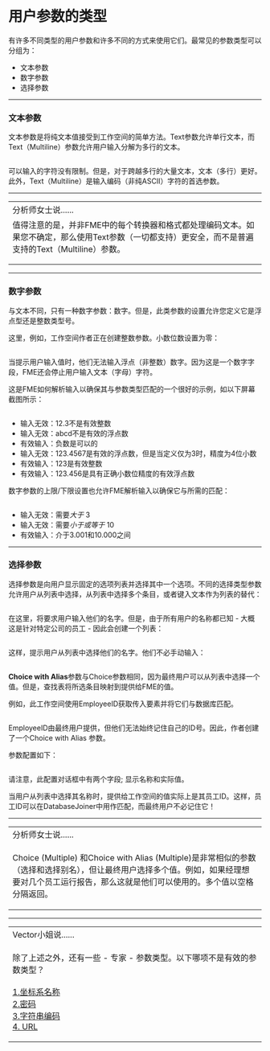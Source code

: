 # 用户参数的类型

<p><font style="vertical-align: inherit;"><font style="vertical-align: inherit;">有许多不同类型的用户参数和许多不同的方式来使用它们。</font><font style="vertical-align: inherit;">最常见的参数类型可以分组为：</font></font></p>
<ul>
<li><font style="vertical-align: inherit;"><font style="vertical-align: inherit;">文本参数</font></font></li>
<li><font style="vertical-align: inherit;"><font style="vertical-align: inherit;">数字参数</font></font></li>
<li><font style="vertical-align: inherit;"><font style="vertical-align: inherit;">选择参数</font></font></li>
</ul>
<hr>
<h3><a id="user-content-text-parameters" class="anchor" aria-hidden="true" href="https://github.com/safesoftware/FMETraining/blob/Desktop-Advanced-2018/DesktopAdvanced4Parameters/4.03.ParameterTypes.md#text-parameters"></a><font style="vertical-align: inherit;"><font style="vertical-align: inherit;">文本参数</font></font></h3>
<p><font style="vertical-align: inherit;"><font style="vertical-align: inherit;">文本参数是将纯文本值接受到工作空间的简单方法。</font><font style="vertical-align: inherit;">Text参数允许单行文本，而Text（Multiline）参数允许用户输入分解为多行的文本。</font></font></p>
<p><a target="_blank" href="https://github.com/safesoftware/FMETraining/blob/Desktop-Advanced-2018/DesktopAdvanced4Parameters/Images/Img4.011.TextParameterTypes.png"><img src="./Images/Img4.011.TextParameterTypes.png" alt="" style="max-width:100%;"></a></p>
<p><font style="vertical-align: inherit;"><font style="vertical-align: inherit;">可以输入的字符没有限制。</font><font style="vertical-align: inherit;">但是，对于跨越多行的大量文本，文本（多行）更好。</font><font style="vertical-align: inherit;">此外，Text（Multiline）是输入编码（非纯ASCII）字符的首选参数。</font></font></p>
<hr>
<table>
<tbody><tr>
<td>
<i></i><font style="vertical-align: inherit;"><font style="vertical-align: inherit;">
分析师女士说......
</font></font></td>
</tr>
<tr>
<td><font style="vertical-align: inherit;"><font style="vertical-align: inherit;">
值得注意的是，并非FME中的每个转换器和格式都处理编码文本。</font><font style="vertical-align: inherit;">如果您不确定，那么使用Text参数（一切都支持）更安全，而不是普遍支持的Text（Multiline）参数。

</font></font></td>
</tr>
</tbody></table>
<hr>
<h3><a id="user-content-numeric-parameters" class="anchor" aria-hidden="true" href="https://github.com/safesoftware/FMETraining/blob/Desktop-Advanced-2018/DesktopAdvanced4Parameters/4.03.ParameterTypes.md#numeric-parameters"></a><font style="vertical-align: inherit;"><font style="vertical-align: inherit;">数字参数</font></font></h3>
<p><font style="vertical-align: inherit;"><font style="vertical-align: inherit;">与文本不同，只有一种数字参数：数字。</font><font style="vertical-align: inherit;">但是，此类参数的设置允许您定义它是浮点型还是整数类型号。</font></font></p>
<p><font style="vertical-align: inherit;"><font style="vertical-align: inherit;">这里，例如，工作空间作者正在创建整数参数。</font><font style="vertical-align: inherit;">小数位数设置为零：</font></font></p>
<p><a target="_blank" href="https://github.com/safesoftware/FMETraining/blob/Desktop-Advanced-2018/DesktopAdvanced4Parameters/Images/Img4.012.NumberParameterInteger.png"><img src="./Images/Img4.012.NumberParameterInteger.png" alt="" style="max-width:100%;"></a></p>
<p><font style="vertical-align: inherit;"><font style="vertical-align: inherit;">当提示用户输入值时，他们无法输入浮点（非整数）数字。</font><font style="vertical-align: inherit;">因为这是一个数字字段，FME还会停止用户输入文本（字母）字符。</font></font></p>
<p><font style="vertical-align: inherit;"><font style="vertical-align: inherit;">这是FME如何解析输入以确保其与参数类型匹配的一个很好的示例，如以下屏幕截图所示：</font></font></p>
<p><a target="_blank" href="https://github.com/safesoftware/FMETraining/blob/Desktop-Advanced-2018/DesktopAdvanced4Parameters/Images/Img4.013.BadNumericInput.png"><img src="./Images/Img4.013.BadNumericInput.png" alt="" style="max-width:100%;"></a></p>
<ul>
<li><font style="vertical-align: inherit;"><font style="vertical-align: inherit;">输入无效：12.3不是有效整数</font></font></li>
<li><font style="vertical-align: inherit;"><font style="vertical-align: inherit;">输入无效：abcd不是有效的浮点数</font></font></li>
<li><font style="vertical-align: inherit;"><font style="vertical-align: inherit;">有效输入：负数是可以的</font></font></li>
<li><font style="vertical-align: inherit;"><font style="vertical-align: inherit;">输入无效：123.4567是有效的浮点数，但是当定义仅为3时，精度为4位小数</font></font></li>
<li><font style="vertical-align: inherit;"><font style="vertical-align: inherit;">有效输入：123是有效整数</font></font></li>
<li><font style="vertical-align: inherit;"><font style="vertical-align: inherit;">有效输入：123.456是具有正确小数位精度的有效浮点数</font></font></li>
</ul>
<p><font style="vertical-align: inherit;"><font style="vertical-align: inherit;">数字参数的上限/下限设置也允许FME解析输入以确保它与所需的匹配：</font></font></p>
<p><a target="_blank" href="https://github.com/safesoftware/FMETraining/blob/Desktop-Advanced-2018/DesktopAdvanced4Parameters/Images/Img4.014.NumericInputLimits.png"><img src="./Images/Img4.014.NumericInputLimits.png" alt="" style="max-width:100%;"></a></p>
<ul>
<li><font style="vertical-align: inherit;"><font style="vertical-align: inherit;">输入无效：需要</font></font><em><font style="vertical-align: inherit;"><font style="vertical-align: inherit;">大于</font></font></em><font style="vertical-align: inherit;"><font style="vertical-align: inherit;"> 3</font></font></li>
<li><font style="vertical-align: inherit;"><font style="vertical-align: inherit;">输入无效：需要</font></font><em><font style="vertical-align: inherit;"><font style="vertical-align: inherit;">小于或等于</font></font></em><font style="vertical-align: inherit;"><font style="vertical-align: inherit;"> 10</font></font></li>
<li><font style="vertical-align: inherit;"><font style="vertical-align: inherit;">有效输入：介于3.001和10.000之间</font></font></li>
</ul>
<hr>
<h3><a id="user-content-choice-parameters" class="anchor" aria-hidden="true" href="https://github.com/safesoftware/FMETraining/blob/Desktop-Advanced-2018/DesktopAdvanced4Parameters/4.03.ParameterTypes.md#choice-parameters"></a><font style="vertical-align: inherit;"><font style="vertical-align: inherit;">选择参数</font></font></h3>
<p><font style="vertical-align: inherit;"><font style="vertical-align: inherit;">选择参数是向用户显示固定的选项列表并选择其中一个选项。</font><font style="vertical-align: inherit;">不同的选择类型参数允许用户从列表中选择，从列表中选择多个条目，或者键入文本作为列表的替代：</font></font></p>
<p><a target="_blank" href="https://github.com/safesoftware/FMETraining/blob/Desktop-Advanced-2018/DesktopAdvanced4Parameters/Images/Img4.015.ChoiceParameterTypes.png"><img src="./Images/Img4.015.ChoiceParameterTypes.png" alt="" style="max-width:100%;"></a></p>
<p><font style="vertical-align: inherit;"><font style="vertical-align: inherit;">在这里，将要求用户输入他们的名字。</font><font style="vertical-align: inherit;">但是，由于所有用户的名称都已知 - 大概这是针对特定公司的员工 - 因此会创建一个列表：</font></font></p>
<p><a target="_blank" href="https://github.com/safesoftware/FMETraining/blob/Desktop-Advanced-2018/DesktopAdvanced4Parameters/Images/Img4.016.ChoiceParameterSetup.png"><img src="./Images/Img4.016.ChoiceParameterSetup.png" alt="" style="max-width:100%;"></a></p>
<p><font style="vertical-align: inherit;"><font style="vertical-align: inherit;">这样，提示用户从列表中选择他们的名字。</font><font style="vertical-align: inherit;">他们不必手动输入：</font></font></p>
<p><a target="_blank" href="https://github.com/safesoftware/FMETraining/blob/Desktop-Advanced-2018/DesktopAdvanced4Parameters/Images/Img4.017.ChoiceParameterConfiguration.png"><img src="./Images/Img4.017.ChoiceParameterConfiguration.png" alt="" style="max-width:100%;"></a></p>
<p><font style="vertical-align: inherit;"></font><strong><font style="vertical-align: inherit;"><font style="vertical-align: inherit;">Choice with Alias</font></font></strong><font style="vertical-align: inherit;"><font style="vertical-align: inherit;">参数与Choice参数相同，因为最终用户可以从列表中选择一个值。</font></font><font style="vertical-align: inherit;"><font style="vertical-align: inherit;">但是，查找表将所选条目映射到提供给FME的值。</font></font></p>
<p><font style="vertical-align: inherit;"><font style="vertical-align: inherit;">例如，此工作空间使用EmployeeID获取传入要素并将它们与数据库匹配。</font></font></p><p><a target="_blank" href="https://github.com/safesoftware/FMETraining/blob/Desktop-Advanced-2018/DesktopAdvanced4Parameters/Images/Img4.018.JoinerMatchByID.png"><img src="./Images/Img4.018.JoinerMatchByID.png" alt="" style="max-width:100%;"></a></p>
<p><font style="vertical-align: inherit;"><font style="vertical-align: inherit;">EmployeeID由最终用户提供，但他们无法始终记住自己的ID号。</font><font style="vertical-align: inherit;">因此，作者创建了一个Choice with Alias 参数。</font></font></p>
<p><font style="vertical-align: inherit;"><font style="vertical-align: inherit;">参数配置如下：</font></font></p>
<p><a target="_blank" href="https://github.com/safesoftware/FMETraining/blob/Desktop-Advanced-2018/DesktopAdvanced4Parameters/Images/Img4.019.ChoiceWithAliasConfigDialog.png"><img src="./Images/Img4.019.ChoiceWithAliasConfigDialog.png" alt="" style="max-width:100%;"></a></p>
<p><font style="vertical-align: inherit;"><font style="vertical-align: inherit;">请注意，此配置对话框中有两个字段; </font><font style="vertical-align: inherit;">显示名称和实际值。</font></font></p>
<p><font style="vertical-align: inherit;"><font style="vertical-align: inherit;">当用户从列表中选择其名称时，提供给工作空间的值实际上是其员工ID。</font><font style="vertical-align: inherit;">这样，员工ID可以在DatabaseJoiner中用作匹配，而最终用户不必记住它！</font></font></p>
<hr>
<table>
<tbody><tr>
<td>
<i></i><font style="vertical-align: inherit;"><font style="vertical-align: inherit;">
分析师女士说......
</font></font></td>
</tr>
<tr>
<td><font style="vertical-align: inherit;"><font style="vertical-align: inherit;">

Choice (Multiple) 和Choice with Alias (Multiple)是非常相似的参数（选择和选择别名），但让最终用户选择多个值。</font><font style="vertical-align: inherit;">例如，如果经理想要对几个员工运行报告，那么这就是他们可以使用的。</font><font style="vertical-align: inherit;">多个值以空格分隔返回。

</font></font></td>
</tr>
</tbody></table>
<hr>

<table>
<tbody><tr>
<td>
<i></i><font style="vertical-align: inherit;"><font style="vertical-align: inherit;">
Vector小姐说......
</font></font></td>
</tr>
<tr>
<td><font style="vertical-align: inherit;"><font style="vertical-align: inherit;">

除了上述之外，还有一些 - 专家 - 参数类型。</font><font style="vertical-align: inherit;">以下哪项不是有效的参数类型？ 
</font></font><br><br><a href="http://52.73.3.37/fmedatastreaming/Manual/QAResponse2017.fmw?chapter=11&amp;question=3&amp;answer=1&amp;DestDataset_TEXTLINE=C%3A%5CFMEOutput%5CQAResponse.html" rel="nofollow"><font style="vertical-align: inherit;"><font style="vertical-align: inherit;">1.坐标系名称</font></font></a>
<br><a href="http://52.73.3.37/fmedatastreaming/Manual/QAResponse2017.fmw?chapter=11&amp;question=3&amp;answer=2&amp;DestDataset_TEXTLINE=C%3A%5CFMEOutput%5CQAResponse.html" rel="nofollow"><font style="vertical-align: inherit;"><font style="vertical-align: inherit;">2.密码</font></font></a>
<br><a href="http://52.73.3.37/fmedatastreaming/Manual/QAResponse2017.fmw?chapter=11&amp;question=3&amp;answer=3&amp;DestDataset_TEXTLINE=C%3A%5CFMEOutput%5CQAResponse.html" rel="nofollow"><font style="vertical-align: inherit;"><font style="vertical-align: inherit;">3.字符串编码</font></font></a>
<br><a href="http://52.73.3.37/fmedatastreaming/Manual/QAResponse2017.fmw?chapter=11&amp;question=3&amp;answer=4&amp;DestDataset_TEXTLINE=C%3A%5CFMEOutput%5CQAResponse.html" rel="nofollow"><font style="vertical-align: inherit;"><font style="vertical-align: inherit;">4. URL</font></font></a>

</td>
</tr>
</tbody></table>
